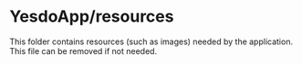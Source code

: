 # YesdoApp/resources

This folder contains resources (such as images) needed by the application. This file can
be removed if not needed.
